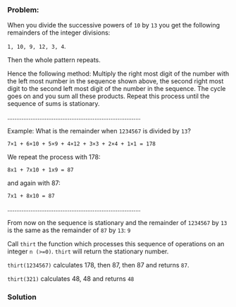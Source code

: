 ### Problem:
<p>When you divide the successive powers of <code>10</code> by <code>13</code> you get the following remainders of the integer divisions:  </p>
<p><code>1, 10, 9, 12, 3, 4</code>. </p>
<p>Then the whole pattern repeats.</p>
<p>Hence the following method:
Multiply the right most digit of the number with the left most number 
in the sequence shown above, the second right most digit to the second 
left most digit of the number in the sequence. The cycle goes on and you sum all these products. Repeat this process until the sequence of sums is stationary.</p>
<p>...........................................................................</p>
<p>Example: What is the remainder when <code>1234567</code> is divided by <code>13</code>?</p>
<p><code>7&#xD7;1 + 6&#xD7;10 + 5&#xD7;9 + 4&#xD7;12 + 3&#xD7;3 + 2&#xD7;4 + 1&#xD7;1 = 178</code></p>
<p>We repeat the process with 178:</p>
<p><code>8x1 + 7x10 + 1x9 = 87</code></p>
<p>and again with 87:</p>
<p><code>7x1 + 8x10 = 87</code></p>
<p>...........................................................................</p>
<p>From now on the sequence is stationary and the remainder of <code>1234567</code> by <code>13</code> is 
the same as the remainder of <code>87</code> by <code>13</code>: <code>9</code></p>
<p>Call <code>thirt</code> the function which processes this sequence of operations on an integer <code>n (&gt;=0)</code>. <code>thirt</code> will return the stationary number.</p>
<p><code>thirt(1234567)</code> calculates 178, then 87, then 87 and returns <code>87</code>.</p>
<p><code>thirt(321)</code> calculates 48, 48 and returns <code>48</code></p>

### Solution